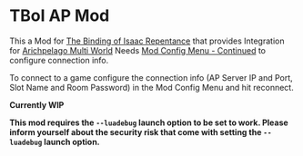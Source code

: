 # TBoI AP Mod
This a Mod for [The Binding of Isaac Repentance](https://store.steampowered.com/app/1426300/The_Binding_of_Isaac_Repentance/) that provides Integration for [Arichpelago Multi World](https://archipelago.gg)
Needs [Mod Config Menu - Continued](https://gitlab.com/Chifilly/bindingofisaac-modconfigmenu) to configure connection info.

To connect to a game configure the connection info (AP Server IP and Port, Slot Name and Room Password) in the Mod Config Menu and hit reconnect.

__Currently WIP__

__This mod requires the ``--luadebug`` launch option to be set to work. Please inform yourself about the security risk that come with setting the ``--luadebug`` launch option.__

